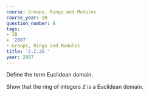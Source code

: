 ```yaml
---
course: Groups, Rings and Modules
course_year: IB
question_number: 8
tags:
- IB
- '2007'
- Groups, Rings and Modules
title: '2.I.2G '
year: 2007
---
```



Define the term Euclidean domain.

Show that the ring of integers $\mathbb{Z}$ is a Euclidean domain.